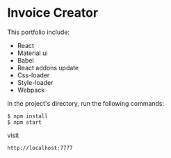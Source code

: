 # Invoice Creator

This portfolio include:
* React
* Material ui
* Babel
* React addons update
* Css-loader
* Style-loader
* Webpack

In the project's directory, run the following commands:

```
$ npm install
$ npm start
```
visit
```
http://localhost:7777
```